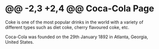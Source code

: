 @@ -2,3 +2,4 @@ Coca-Cola Page
=======
Coke is one of the most popular drinks in the world with a variety of different types such as diet coke, cherry flavoured coke, etc.

Coca-Cola was founded on the 29th January 1892 in Atlanta, Georgia, United States.
